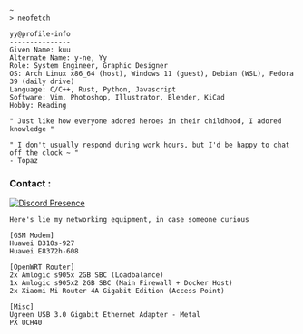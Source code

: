 <!---
<img src="./pict/mangabomb.png">
--->

```
~
> neofetch

yy@profile-info
---------------
Given Name: kuu
Alternate Name: y-ne, Yy
Role: System Engineer, Graphic Designer
OS: Arch Linux x86_64 (host), Windows 11 (guest), Debian (WSL), Fedora 39 (daily drive)
Language: C/C++, Rust, Python, Javascript
Software: Vim, Photoshop, Illustrator, Blender, KiCad 
Hobby: Reading
```

```
" Just like how everyone adored heroes in their childhood, I adored knowledge "

" I don't usually respond during work hours, but I'd be happy to chat off the clock ~ "
- Topaz
```

<h3>Contact :</h3>

[![Discord Presence](https://lanyard.kyrie25.me/api/390488207294332942)](https://discord.com/users/390488207294332942)

```
Here's lie my networking equipment, in case someone curious

[GSM Modem]
Huawei B310s-927
Huawei E8372h-608

[OpenWRT Router]
2x Amlogic s905x 2GB SBC (Loadbalance)
1x Amlogic s905x2 2GB SBC (Main Firewall + Docker Host)
2x Xiaomi Mi Router 4A Gigabit Edition (Access Point)

[Misc]
Ugreen USB 3.0 Gigabit Ethernet Adapter - Metal
PX UCH40
```
